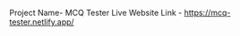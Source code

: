 Project Name- MCQ Tester
Live Website Link - https://mcq-tester.netlify.app/

<!-- 
    About my project:
        1. Here I used react route and every route has specific work.
        2. I get data from api and pass it by loader and get it to the desire component by useLoader().
        3. Then using this data I show some value into the website.
 -->